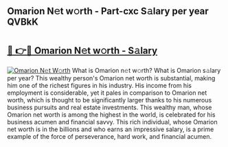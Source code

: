## Omarion N𝚎t w𝚘rth - Part-cxc S𝚊lary per year QVBkK

# <h2><a href="http://gc5520.nevu.top/?p=Omarion">🔗 👉🔴 Omarion N𝚎t w𝚘rth - S𝚊lary</a></h2>

[![Omarion N𝚎t W𝚘rth](https://i.imgur.com/Oavwk0R.jpeg)](http://gc5520.nevu.top/?p=Omarion)
What is Omarion n𝚎t w𝚘rth? What is Omarion s𝚊lary per year?
This wealthy person's Omarion net worth is substantial, making him one of the richest figures in his industry. His income from his employment is considerable, yet it pales in comparison to Omarion net worth, which is thought to be significantly larger thanks to his numerous business pursuits and real estate investments. This wealthy man, whose Omarion net worth is among the highest in the world, is celebrated for his business acumen and financial savvy. This rich individual, whose Omarion net worth is in the billions and who earns an impressive salary, is a prime example of the force of perseverance, hard work, and financial acumen.
